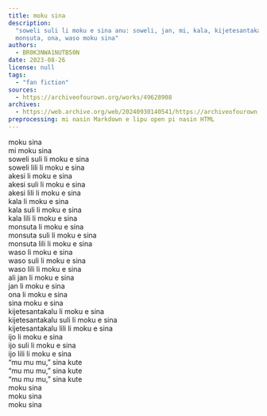```yaml
---
title: moku sina
description:
  "soweli suli li moku e sina anu: soweli, jan, mi, kala, kijetesantakalu,
  monsuta, ona, waso moku sina"
authors:
  - BR0K3NWA1NUTB50N
date: 2023-08-26
license: null
tags:
  - "fan fiction"
sources:
  - https://archiveofourown.org/works/49628908
archives:
  - https://web.archive.org/web/20240930140541/https://archiveofourown.org/works/49628908
preprocessing: mi nasin Markdown e lipu open pi nasin HTML
---
```


moku sina  
mi moku sina  
soweli suli li moku e sina  
soweli lili li moku e sina  
akesi li moku e sina  
akesi suli li moku e sina  
akesi lili li moku e sina  
kala li moku e sina  
kala suli li moku e sina  
kala lili li moku e sina  
monsuta li moku e sina  
monsuta suli li moku e sina  
monsuta lili li moku e sina  
waso li moku e sina  
waso suli li moku e sina  
waso lili li moku e sina  
ali jan li moku e sina  
jan li moku e sina  
ona li moku e sina  
sina moku e sina  
kijetesantakalu li moku e sina  
kijetesantakalu suli li moku e sina  
kijetesantakalu lili li moku e sina  
ijo li moku e sina  
ijo suli li moku e sina  
ijo lili li moku e sina  
“mu mu mu,” sina kute  
“mu mu mu,” sina kute  
“mu mu mu,” sina kute  
moku sina  
moku sina  
moku sina
